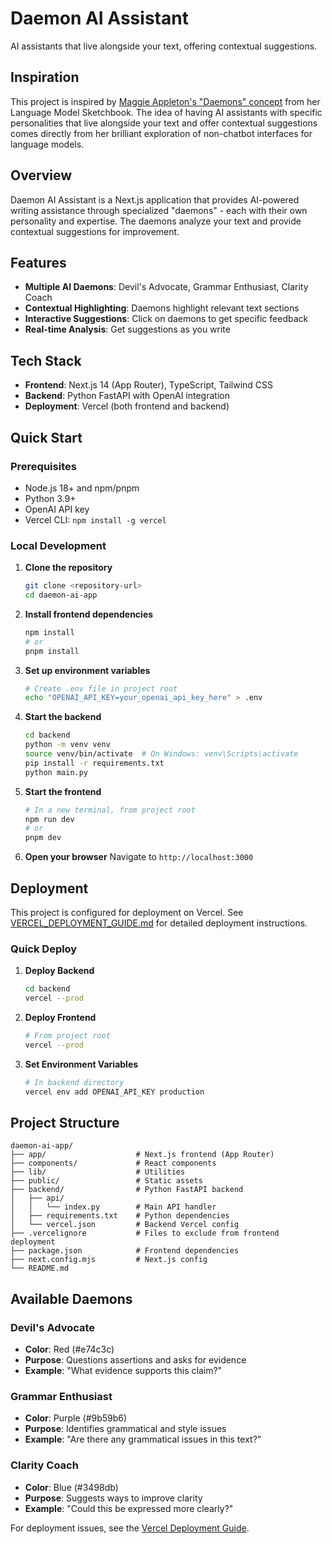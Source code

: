 # Daemon AI Assistant

AI assistants that live alongside your text, offering contextual suggestions.

## Inspiration

This project is inspired by [Maggie Appleton's "Daemons" concept](https://maggieappleton.com/lm-sketchbook) from her Language Model Sketchbook. The idea of having AI assistants with specific personalities that live alongside your text and offer contextual suggestions comes directly from her brilliant exploration of non-chatbot interfaces for language models.

## Overview

Daemon AI Assistant is a Next.js application that provides AI-powered writing assistance through specialized "daemons" - each with their own personality and expertise. The daemons analyze your text and provide contextual suggestions for improvement.

## Features

- **Multiple AI Daemons**: Devil's Advocate, Grammar Enthusiast, Clarity Coach
- **Contextual Highlighting**: Daemons highlight relevant text sections
- **Interactive Suggestions**: Click on daemons to get specific feedback
- **Real-time Analysis**: Get suggestions as you write

## Tech Stack

- **Frontend**: Next.js 14 (App Router), TypeScript, Tailwind CSS
- **Backend**: Python FastAPI with OpenAI integration
- **Deployment**: Vercel (both frontend and backend)

## Quick Start

### Prerequisites

- Node.js 18+ and npm/pnpm
- Python 3.9+
- OpenAI API key
- Vercel CLI: `npm install -g vercel`

### Local Development

1. **Clone the repository**
   ```bash
   git clone <repository-url>
   cd daemon-ai-app
   ```

2. **Install frontend dependencies**
   ```bash
   npm install
   # or
   pnpm install
   ```

3. **Set up environment variables**
   ```bash
   # Create .env file in project root
   echo "OPENAI_API_KEY=your_openai_api_key_here" > .env
   ```

4. **Start the backend**
   ```bash
   cd backend
   python -m venv venv
   source venv/bin/activate  # On Windows: venv\Scripts\activate
   pip install -r requirements.txt
   python main.py
   ```

5. **Start the frontend**
   ```bash
   # In a new terminal, from project root
   npm run dev
   # or
   pnpm dev
   ```

6. **Open your browser**
   Navigate to `http://localhost:3000`

## Deployment

This project is configured for deployment on Vercel. See [VERCEL_DEPLOYMENT_GUIDE.md](./VERCEL_DEPLOYMENT_GUIDE.md) for detailed deployment instructions.

### Quick Deploy

1. **Deploy Backend**
   ```bash
   cd backend
   vercel --prod
   ```

2. **Deploy Frontend**
   ```bash
   # From project root
   vercel --prod
   ```

3. **Set Environment Variables**
   ```bash
   # In backend directory
   vercel env add OPENAI_API_KEY production
   ```

## Project Structure

```
daemon-ai-app/
├── app/                    # Next.js frontend (App Router)
├── components/             # React components
├── lib/                    # Utilities
├── public/                 # Static assets
├── backend/                # Python FastAPI backend
│   ├── api/
│   │   └── index.py        # Main API handler
│   ├── requirements.txt    # Python dependencies
│   └── vercel.json         # Backend Vercel config
├── .vercelignore           # Files to exclude from frontend deployment
├── package.json            # Frontend dependencies
├── next.config.mjs         # Next.js config
└── README.md
```

## Available Daemons

### Devil's Advocate
- **Color**: Red (#e74c3c)
- **Purpose**: Questions assertions and asks for evidence
- **Example**: "What evidence supports this claim?"

### Grammar Enthusiast
- **Color**: Purple (#9b59b6)
- **Purpose**: Identifies grammatical and style issues
- **Example**: "Are there any grammatical issues in this text?"

### Clarity Coach
- **Color**: Blue (#3498db)
- **Purpose**: Suggests ways to improve clarity
- **Example**: "Could this be expressed more clearly?"

For deployment issues, see the [Vercel Deployment Guide](./VERCEL_DEPLOYMENT_GUIDE.md).
